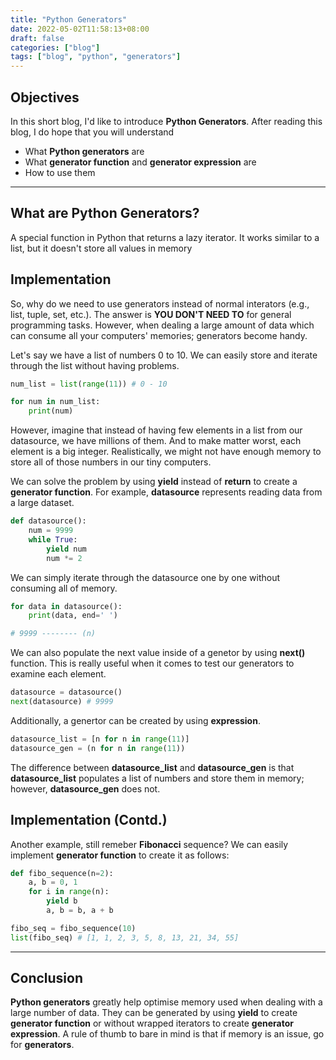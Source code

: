 ```yaml
---
title: "Python Generators"
date: 2022-05-02T11:58:13+08:00
draft: false
categories: ["blog"]
tags: ["blog", "python", "generators"]
---
```


## Objectives

In this short blog, I'd like to introduce **Python Generators**. After reading this blog, I do hope that you will understand

- What **Python generators** are
- What **generator function** and **generator expression** are
- How to use them

---

## What are Python Generators?

A special function in Python that returns a lazy iterator. It works similar to a list, but it doesn't store all values in memory


## Implementation

So, why do we need to use generators instead of normal interators (e.g., list, tuple, set, etc.). The answer is **YOU DON'T NEED TO** for general programming tasks. However, when dealing a large amount of data which can consume all your computers' memories; generators become handy.

Let's say we have a list of numbers 0 to 10. We can easily store and iterate through the list without having problems.

```python
num_list = list(range(11)) # 0 - 10

for num in num_list:
    print(num)
```

However, imagine that instead of having few elements in a list from our datasource, we have millions of them. And to make matter worst, each element is a big integer. Realistically, we might not have enough memory to store all of those numbers in our tiny computers.

We can solve the problem by using **yield** instead of **return** to create a **generator function**. For example, **datasource** represents reading data from a large dataset.

```python
def datasource():
    num = 9999
    while True:
        yield num
        num *= 2
```

We can simply iterate through the datasource one by one without consuming all of memory.

```python
for data in datasource():
    print(data, end=' ')

# 9999 -------- (n)
```

We can also populate the next value inside of a genetor by using **next()** function. This is really useful when it comes to test our generators to examine each element.

```python
datasource = datasource()
next(datasource) # 9999
```

Additionally, a genertor can be created by using **expression**.

```python
datasource_list = [n for n in range(11)]
datasource_gen = (n for n in range(11))
```

The difference between **datasource_list** and **datasource_gen** is that **datasource_list** populates a list of numbers and store them in memory; however, **datasource_gen** does not.

## Implementation (Contd.)

Another example, still remeber **Fibonacci** sequence? We can easily implement **generator function** to create it as follows:

```python
def fibo_sequence(n=2):
    a, b = 0, 1
    for i in range(n):
        yield b
        a, b = b, a + b
```

```python
fibo_seq = fibo_sequence(10)
list(fibo_seq) # [1, 1, 2, 3, 5, 8, 13, 21, 34, 55]
```
---

## Conclusion

**Python generators** greatly help optimise memory used when dealing with a large number of data. They can be generated by using **yield** to create **generator function** or without wrapped iterators to create **generator expression**. A rule of thumb to bare in mind is that if memory is an issue, go for **generators**.
